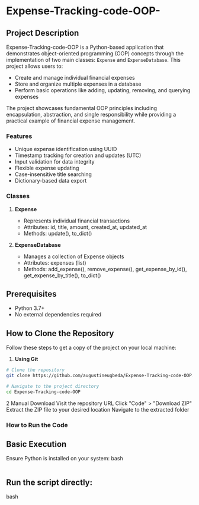 # Expense-Tracking-code-OOP-


## Project Description

Expense-Tracking-code-OOP is a Python-based application that demonstrates object-oriented programming (OOP) concepts through the implementation of two main classes: `Expense` and `ExpenseDatabase`. This project allows users to:
- Create and manage individual financial expenses
- Store and organize multiple expenses in a database
- Perform basic operations like adding, updating, removing, and querying expenses

The project showcases fundamental OOP principles including encapsulation, abstraction, and single responsibility while providing a practical example of financial expense management.

### Features
- Unique expense identification using UUID
- Timestamp tracking for creation and updates (UTC)
- Input validation for data integrity
- Flexible expense updating
- Case-insensitive title searching
- Dictionary-based data export

### Classes
1. **Expense**
   - Represents individual financial transactions
   - Attributes: id, title, amount, created_at, updated_at
   - Methods: update(), to_dict()

2. **ExpenseDatabase**
   - Manages a collection of Expense objects
   - Attributes: expenses (list)
   - Methods: add_expense(), remove_expense(), get_expense_by_id(), get_expense_by_title(), to_dict()

## Prerequisites
- Python 3.7+
- No external dependencies required

## How to Clone the Repository

Follow these steps to get a copy of the project on your local machine:

1. **Using Git**
```bash
# Clone the repository
git clone https://github.com/augustineugbeda/Expense-Tracking-code-OOP.git

# Navigate to the project directory
cd Expense-Tracking-code-OOP

```


2 Manual Download
Visit the repository URL
Click "Code" > "Download ZIP"
Extract the ZIP file to your desired location
Navigate to the extracted folder

### How to Run the Code
## Basic Execution
Ensure Python is installed on your system:
bash
```python --version
```
## Run the script directly:
bash
```python Expense_ExpenseDatabase.py
```
